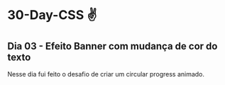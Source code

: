 # 30-Day-CSS :v: 
## Dia 03 - Efeito Banner com mudança de cor do texto
Nesse dia fui feito o desafio de criar um circular progress animado.

